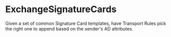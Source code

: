 # ExchangeSignatureCards
Given a set of common Signature Card templates, have Transport Rules pick the right one to append based on the sender's AD attributes.
